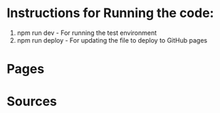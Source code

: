 # Instructions for Running the code:
1. npm run dev - For running the test environment
2. npm run deploy - For updating the file to deploy to GitHub pages

# Pages

# Sources
